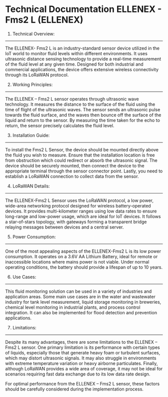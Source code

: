 Technical Documentation
ELLENEX - Fms2 L (ELLENEX)
======================

1. Technical Overview:
----------------------
The ELLENEX- Fms2 L is an industry-standard sensor device utilized in the IoT world to monitor fluid levels within different environments. It uses ultrasonic distance sensing technology to provide a real-time measurement of the fluid level at any given time. Designed for both industrial and commercial applications, the device offers extensive wireless connectivity through its LoRaWAN protocol.

2. Working Principles:
----------------------
The ELLENEX – Fms2 L sensor operates through ultrasonic wave technology. It measures the distance to the surface of the fluid using the time of flight of the ultrasonic waves. The sensor sends an ultrasonic pulse towards the fluid surface, and the waves then bounce off the surface of the liquid and return to the sensor. By measuring the time taken for the echo to return, the sensor precisely calculates the fluid level.

3. Installation Guide:
----------------------
To install the Fms2 L Sensor, the device should be mounted directly above the fluid you wish to measure. Ensure that the installation location is free from obstruction which could redirect or absorb the ultrasonic signal. The device should be securely mounted, then connect the device to the appropriate terminal through the sensor connector point. Lastly, you need to establish a LoRaWAN connection to collect data from the sensor.

4. LoRaWAN Details:
----------------------
The ELLENEX-Fms2 L Sensor uses the LoRaWAN protocol, a low power, wide-area networking protocol designed for wireless battery-operated devices. It provides multi-kilometer ranges using low data rates to ensure long-range and low-power usage, which are ideal for IoT devices. It follows a star-of-stars topology, with gateways forming a transparent bridge relaying messages between devices and a central server.

5. Power Consumption:
----------------------
One of the most appealing aspects of the ELLENEX-Fms2 L is its low power consumption. It operates on a 3.6V AA Lithium Battery, ideal for remote or inaccessible locations where mains power is not viable. Under normal operating conditions, the battery should provide a lifespan of up to 10 years.

6. Use Cases:
----------------------
This fluid monitoring solution can be used in a variety of industries and application areas. Some main use cases are in the water and wastewater industry for tank level measurement, liquid storage monitoring in breweries, chemical level monitoring in industrial plants, and process control integration. It can also be implemented for flood detection and prevention applications.

7. Limitations:
----------------------
Despite its many advantages, there are some limitations to the ELLENEX – Fms2 L sensor. One primary limitation is its performance with certain types of liquids, especially those that generate heavy foam or turbulent surfaces, which may distort ultrasonic signals. It may also struggle in environments with extreme temperature variation or heavy airborne particulates. Finally, although LoRaWAN provides a wide area of coverage, it may not be ideal for scenarios requiring fast data exchange due to its low data rate design.

For optimal performance from the ELLENEX – Fms2 L sensor, these factors should be carefully considered during the implementation process.